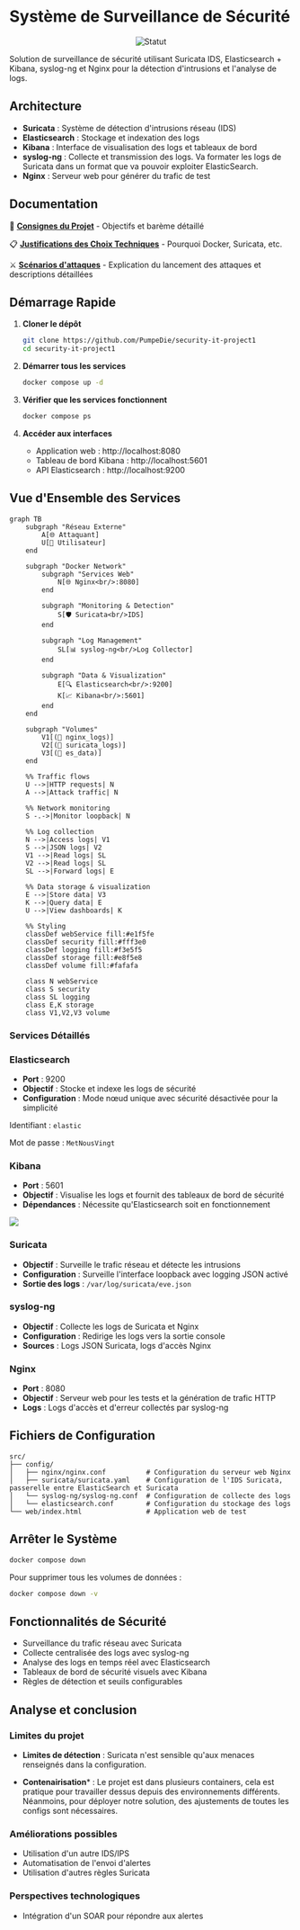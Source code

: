 # Système de Surveillance de Sécurité

<div align="center">

![Statut](https://img.shields.io/badge/Statut-En%20Développement-orange?style=for-the-badge)

</div>

Solution de surveillance de sécurité utilisant Suricata IDS, Elasticsearch + Kibana, syslog-ng et Nginx pour la détection d'intrusions et l'analyse de logs.

## Architecture

- **Suricata** : Système de détection d'intrusions réseau (IDS)
- **Elasticsearch** : Stockage et indexation des logs
- **Kibana** : Interface de visualisation des logs et tableaux de bord
- **syslog-ng** : Collecte et transmission des logs. Va formater les logs de Suricata dans un format que va pouvoir exploiter ElasticSearch.
- **Nginx** : Serveur web pour générer du trafic de test

## Documentation

📖 **[Consignes du Projet](docs/consignes.md)** - Objectifs et barème détaillé

📋 **[Justifications des Choix Techniques](docs/choix_techniques.md)** - Pourquoi Docker, Suricata, etc.

⚔️ **[Scénarios d'attaques](Scenarios_attaques/Launch.md)** - Explication du lancement des attaques et descriptions détaillées

## Démarrage Rapide

1. **Cloner le dépôt**
   ```bash
   git clone https://github.com/PumpeDie/security-it-project1
   cd security-it-project1
   ```

2. **Démarrer tous les services**
   ```bash
   docker compose up -d
   ```

3. **Vérifier que les services fonctionnent**
   ```bash
   docker compose ps
   ```

4. **Accéder aux interfaces**
   - Application web : http://localhost:8080
   - Tableau de bord Kibana : http://localhost:5601
   - API Elasticsearch : http://localhost:9200

## Vue d'Ensemble des Services

```mermaid
graph TB
    subgraph "Réseau Externe"
        A[🌐 Attaquant]
        U[👤 Utilisateur]
    end
    
    subgraph "Docker Network"
        subgraph "Services Web"
            N[🌐 Nginx<br/>:8080]
        end
        
        subgraph "Monitoring & Detection"
            S[🛡️ Suricata<br/>IDS]
        end
        
        subgraph "Log Management"
            SL[📊 syslog-ng<br/>Log Collector]
        end
        
        subgraph "Data & Visualization"
            E[🔍 Elasticsearch<br/>:9200]
            K[📈 Kibana<br/>:5601]
        end
    end
    
    subgraph "Volumes"
        V1[(📁 nginx_logs)]
        V2[(📁 suricata_logs)]
        V3[(📁 es_data)]
    end
    
    %% Traffic flows
    U -->|HTTP requests| N
    A -->|Attack traffic| N
    
    %% Network monitoring
    S -.->|Monitor loopback| N
    
    %% Log collection
    N -->|Access logs| V1
    S -->|JSON logs| V2
    V1 -->|Read logs| SL
    V2 -->|Read logs| SL
    SL -->|Forward logs| E
    
    %% Data storage & visualization
    E -->|Store data| V3
    K -->|Query data| E
    U -->|View dashboards| K
    
    %% Styling
    classDef webService fill:#e1f5fe
    classDef security fill:#fff3e0
    classDef logging fill:#f3e5f5
    classDef storage fill:#e8f5e8
    classDef volume fill:#fafafa
    
    class N webService
    class S security
    class SL logging
    class E,K storage
    class V1,V2,V3 volume
```

### Services Détaillés

### Elasticsearch

- **Port** : 9200
- **Objectif** : Stocke et indexe les logs de sécurité
- **Configuration** : Mode nœud unique avec sécurité désactivée pour la simplicité

Identifiant
:   `elastic`

Mot de passe
:   `MetNousVingt`

### Kibana

- **Port** : 5601
- **Objectif** : Visualise les logs et fournit des tableaux de bord de sécurité
- **Dépendances** : Nécessite qu'Elasticsearch soit en fonctionnement

![](./docs/dashboard.png)

### Suricata

- **Objectif** : Surveille le trafic réseau et détecte les intrusions
- **Configuration** : Surveille l'interface loopback avec logging JSON activé
- **Sortie des logs** : `/var/log/suricata/eve.json`

### syslog-ng

- **Objectif** : Collecte les logs de Suricata et Nginx
- **Configuration** : Redirige les logs vers la sortie console
- **Sources** : Logs JSON Suricata, logs d'accès Nginx

### Nginx

- **Port** : 8080
- **Objectif** : Serveur web pour les tests et la génération de trafic HTTP
- **Logs** : Logs d'accès et d'erreur collectés par syslog-ng

## Fichiers de Configuration

```
src/
├── config/
│   ├── nginx/nginx.conf          # Configuration du serveur web Nginx
│   ├── suricata/suricata.yaml    # Configuration de l'IDS Suricata, passerelle entre ElasticSearch et Suricata
│   └── syslog-ng/syslog-ng.conf  # Configuration de collecte des logs
│   └── elasticsearch.conf        # Configuration du stockage des logs
└── web/index.html                # Application web de test
```

## Arrêter le Système

```bash
docker compose down
```

Pour supprimer tous les volumes de données :

```bash
docker compose down -v
```

## Fonctionnalités de Sécurité

- Surveillance du trafic réseau avec Suricata
- Collecte centralisée des logs avec syslog-ng
- Analyse des logs en temps réel avec Elasticsearch
- Tableaux de bord de sécurité visuels avec Kibana
- Règles de détection et seuils configurables

## Analyse et conclusion

### Limites du projet

- **Limites de détection** : Suricata n'est sensible qu'aux menaces renseignés dans la configuration.

- **Contenairisation*** : Le projet est dans plusieurs containers, cela est pratique pour travailler dessus depuis des environnements différents. Néanmoins, pour déployer notre solution, des ajustements de toutes les configs sont nécessaires.

### Améliorations possibles

- Utilisation d'un autre IDS/IPS
- Automatisation de l'envoi d'alertes
- Utilisation d'autres règles Suricata

### Perspectives technologiques

- Intégration d'un SOAR pour répondre aux alertes
